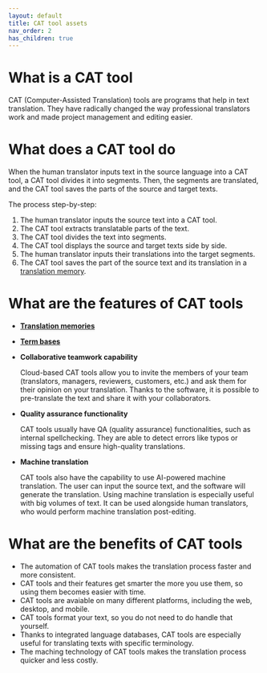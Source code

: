 ```yaml
---
layout: default
title: CAT tool assets
nav_order: 2
has_children: true
---
```


# **What is a CAT tool**

CAT (Computer-Assisted Translation) tools are programs that help in text translation. They have radically changed the way professional translators work and made project management and editing easier.

# **What does a CAT tool do**

When the human translator inputs text in the source language into a CAT tool, a CAT tool divides it into segments. Then, the segments are translated, and the CAT tool saves the parts of the source and target texts.

The process step-by-step:

1. The human translator inputs the source text into a CAT tool.
2. The CAT tool extracts translatable parts of the text.
3. The CAT tool divides the text into segments.
4. The CAT tool displays the source and target texts side by side.
5. The human translator inputs their translations into the target segments.
6. The CAT tool saves the part of the source text and its translation in a [translation memory](https://adgut1509.github.io/ProjektZaliczeniowy/docs/parent1/child2.html).

# **What are the features of CAT tools**

- **[Translation memories](https://adgut1509.github.io/ProjektZaliczeniowy/docs/parent1/child2.html)**
- **[Term bases](https://adgut1509.github.io/ProjektZaliczeniowy/docs/parent1/child3.html)**
- **Collaborative teamwork capability**
    
   Cloud-based CAT tools allow you to invite the members of your team (translators, managers, reviewers, customers, etc.) and ask them for their opinion on your translation. Thanks to the software, it is possible to pre-translate the text and share it with  your collaborators.
- **Quality assurance functionality**

   CAT tools usually have QA (quality assurance) functionalities, such as internal spellchecking. They are able to detect errors like typos or missing tags and ensure high-quality translations.
- **Machine translation**

   CAT tools also have the capability to use AI-powered machine translation. The user can input the source text, and the software will generate the translation. Using machine translation is especially useful with big volumes of text. It can be used alongside human translators, who would perform machine translation post-editing.

# **What are the benefits of CAT tools**

- The automation of CAT tools makes the translation process faster and more consistent.
- CAT tools and their features get smarter the more you use them, so using them becomes easier with time.
- CAT tools are avaiable on many different platforms, including the web, desktop, and mobile.
- CAT tools format your text, so you do not need to do handle that yourself.
- Thanks to integrated language databases, CAT tools are especially useful for translating texts with specific terminology.
- The maching technology of CAT tools makes the translation process quicker and less costly.